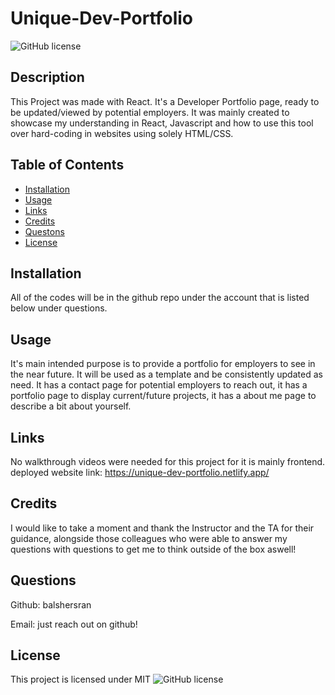 # Unique-Dev-Portfolio

 
  ![GitHub license](https://img.shields.io/badge/license-MIT-green.svg)

  ## Description 
  This Project was made with React. It's a Developer Portfolio page, ready to be updated/viewed by potential employers. It was mainly created to showcase my understanding in React, Javascript and how to use this tool over hard-coding in websites using solely HTML/CSS. 


  ## Table of Contents
  - [Installation](#installation)
  - [Usage](#usage)
  - [Links](#links)
  - [Credits](#credits)
  - [Questons](#questions)
  - [License](#license)

  ## Installation
  All of the codes will be in the github repo under the account that is listed below under questions.

  ## Usage
  It's main intended purpose is to provide a portfolio for employers to see in the near future. It will be used as a template and be consistently updated as need. It has a contact page for potential employers to reach out, it has a portfolio page to display current/future projects, it has a about me page to describe a bit about yourself. 

  ## Links
  No walkthrough videos were needed for this project for it is mainly frontend.
  deployed website link: https://unique-dev-portfolio.netlify.app/

  ## Credits
  I would like to take a moment and thank the Instructor and the TA for their guidance, alongside those colleagues who were able to answer my questions with questions to get me to think outside of the box aswell! 

  ## Questions
  Github: balshersran
  
  Email: just reach out on github! 

  ## License
  This project is licensed under MIT
  ![GitHub license](https://img.shields.io/badge/license-MIT-green.svg)

  

